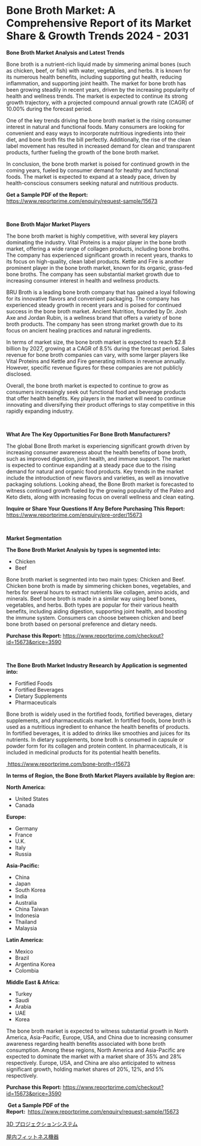 <p><h1>Bone Broth Market: A Comprehensive Report of its Market Share & Growth Trends 2024 - 2031</h1></p><p><strong>Bone Broth Market Analysis and Latest Trends</strong></p>
<p><p>Bone broth is a nutrient-rich liquid made by simmering animal bones (such as chicken, beef, or fish) with water, vegetables, and herbs. It is known for its numerous health benefits, including supporting gut health, reducing inflammation, and supporting joint health. The market for bone broth has been growing steadily in recent years, driven by the increasing popularity of health and wellness trends. The market is expected to continue its strong growth trajectory, with a projected compound annual growth rate (CAGR) of 10.00% during the forecast period.</p><p>One of the key trends driving the bone broth market is the rising consumer interest in natural and functional foods. Many consumers are looking for convenient and easy ways to incorporate nutritious ingredients into their diet, and bone broth fits the bill perfectly. Additionally, the rise of the clean label movement has resulted in increased demand for clean and transparent products, further fueling the growth of the bone broth market.</p><p>In conclusion, the bone broth market is poised for continued growth in the coming years, fueled by consumer demand for healthy and functional foods. The market is expected to expand at a steady pace, driven by health-conscious consumers seeking natural and nutritious products.</p></p>
<p><strong>Get a Sample PDF of the Report:&nbsp;</strong> <a href="https://www.reportprime.com/enquiry/request-sample/15673">https://www.reportprime.com/enquiry/request-sample/15673</a></p>
<p>&nbsp;</p>
<p><strong>Bone Broth Major Market Players</strong></p>
<p><p>The bone broth market is highly competitive, with several key players dominating the industry. Vital Proteins is a major player in the bone broth market, offering a wide range of collagen products, including bone broths. The company has experienced significant growth in recent years, thanks to its focus on high-quality, clean label products. Kettle and Fire is another prominent player in the bone broth market, known for its organic, grass-fed bone broths. The company has seen substantial market growth due to increasing consumer interest in health and wellness products.</p><p>BRU Broth is a leading bone broth company that has gained a loyal following for its innovative flavors and convenient packaging. The company has experienced steady growth in recent years and is poised for continued success in the bone broth market. Ancient Nutrition, founded by Dr. Josh Axe and Jordan Rubin, is a wellness brand that offers a variety of bone broth products. The company has seen strong market growth due to its focus on ancient healing practices and natural ingredients.</p><p>In terms of market size, the bone broth market is expected to reach $2.8 billion by 2027, growing at a CAGR of 8.5% during the forecast period. Sales revenue for bone broth companies can vary, with some larger players like Vital Proteins and Kettle and Fire generating millions in revenue annually. However, specific revenue figures for these companies are not publicly disclosed.</p><p>Overall, the bone broth market is expected to continue to grow as consumers increasingly seek out functional food and beverage products that offer health benefits. Key players in the market will need to continue innovating and diversifying their product offerings to stay competitive in this rapidly expanding industry.</p></p>
<p>&nbsp;</p>
<p><strong>What Are The Key Opportunities For Bone Broth Manufacturers?</strong></p>
<p><p>The global Bone Broth market is experiencing significant growth driven by increasing consumer awareness about the health benefits of bone broth, such as improved digestion, joint health, and immune support. The market is expected to continue expanding at a steady pace due to the rising demand for natural and organic food products. Key trends in the market include the introduction of new flavors and varieties, as well as innovative packaging solutions. Looking ahead, the Bone Broth market is forecasted to witness continued growth fueled by the growing popularity of the Paleo and Keto diets, along with increasing focus on overall wellness and clean eating.</p></p>
<p><strong>Inquire or Share Your Questions If Any Before Purchasing This Report:</strong> <a href="https://www.reportprime.com/enquiry/pre-order/15673">https://www.reportprime.com/enquiry/pre-order/15673</a></p>
<p>&nbsp;</p>
<p><strong>Market Segmentation</strong></p>
<p><strong>The Bone Broth Market Analysis by types is segmented into:</strong></p>
<p><ul><li>Chicken</li><li>Beef</li></ul></p>
<p><p>Bone broth market is segmented into two main types: Chicken and Beef. Chicken bone broth is made by simmering chicken bones, vegetables, and herbs for several hours to extract nutrients like collagen, amino acids, and minerals. Beef bone broth is made in a similar way using beef bones, vegetables, and herbs. Both types are popular for their various health benefits, including aiding digestion, supporting joint health, and boosting the immune system. Consumers can choose between chicken and beef bone broth based on personal preference and dietary needs.</p></p>
<p><strong>Purchase this Report:&nbsp;</strong><a href="https://www.reportprime.com/checkout?id=15673&price=3590">https://www.reportprime.com/checkout?id=15673&price=3590</a></p>
<p>&nbsp;</p>
<p><strong>The Bone Broth Market Industry Research by Application is segmented into:</strong></p>
<p><ul><li>Fortified Foods</li><li>Fortified Beverages</li><li>Dietary Supplements</li><li>Pharmaceuticals</li></ul></p>
<p><p>Bone broth is widely used in the fortified foods, fortified beverages, dietary supplements, and pharmaceuticals market. In fortified foods, bone broth is used as a nutritious ingredient to enhance the health benefits of products. In fortified beverages, it is added to drinks like smoothies and juices for its nutrients. In dietary supplements, bone broth is consumed in capsule or powder form for its collagen and protein content. In pharmaceuticals, it is included in medicinal products for its potential health benefits.</p></p>
<p><a href="https://www.reportprime.com/bone-broth-r15673">&nbsp;https://www.reportprime.com/bone-broth-r15673</a></p>
<p><strong>In terms of Region, the Bone Broth Market Players available by Region are:</strong></p>
<p>
    <p> <strong> North America: </strong>
        <ul>
            <li>United States</li>
            <li>Canada</li>
        </ul>
        </p> 
    <p> <strong> Europe: </strong>
        <ul>
            <li>Germany</li>
            <li>France</li>
            <li>U.K.</li>
            <li>Italy</li>
            <li>Russia</li>
        </ul>
        </p> 
    <p> <strong> Asia-Pacific: </strong>
        <ul>
            <li>China</li>
            <li>Japan</li>
            <li>South Korea</li>
            <li>India</li>
            <li>Australia</li>
            <li>China Taiwan</li>
            <li>Indonesia</li>
            <li>Thailand</li>
            <li>Malaysia</li>
        </ul>
        </p> 
    <p> <strong> Latin America: </strong>
        <ul>
            <li>Mexico</li>
            <li>Brazil</li>
            <li>Argentina Korea</li>
            <li>Colombia</li>
        </ul>
        </p> 
    <p> <strong> Middle East & Africa: </strong>
        <ul>
            <li>Turkey</li>
            <li>Saudi</li>
            <li>Arabia</li>
            <li>UAE</li>
            <li>Korea</li>
        </ul>
    </p>
    </p>
<p><p>The bone broth market is expected to witness substantial growth in North America, Asia-Pacific, Europe, USA, and China due to increasing consumer awareness regarding health benefits associated with bone broth consumption. Among these regions, North America and Asia-Pacific are expected to dominate the market with a market share of 35% and 28% respectively. Europe, USA, and China are also anticipated to witness significant growth, holding market shares of 20%, 12%, and 5% respectively.</p></p>
<p><strong>Purchase this Report: </strong><a href="https://www.reportprime.com/checkout?id=15673&price=3590">https://www.reportprime.com/checkout?id=15673&price=3590</a></p>
<p>&nbsp;<strong>Get a Sample PDF of the Report:&nbsp;&nbsp;</strong><a href="https://www.reportprime.com/enquiry/request-sample/15673">https://www.reportprime.com/enquiry/request-sample/15673</a></p>
<p><strong></strong></p>
<p><p><a href="https://medium.com/@craigurcottrte8/3d-%E3%83%97%E3%83%AD%E3%82%B8%E3%82%A7%E3%82%AF%E3%82%B7%E3%83%A7%E3%83%B3%E3%82%B7%E3%82%B9%E3%83%86%E3%83%A0%E5%B8%82%E5%A0%B4-2031%E5%B9%B4%E3%81%BE%E3%81%A7%E3%81%AE%E6%88%90%E5%8A%9F%E3%81%99%E3%82%8B%E3%83%93%E3%82%B8%E3%83%8D%E3%82%B9%E6%88%A6%E7%95%A5%E3%81%AE%E9%8D%B5-579f6fe77547">3D プロジェクションシステム</a></p><p><a href="https://medium.com/@johneahan44556754/%E5%AE%A4%E5%86%85%E3%83%95%E3%82%A3%E3%83%83%E3%83%88%E3%83%8D%E3%82%B9%E6%A9%9F%E5%99%A8%E5%B8%82%E5%A0%B4%E3%81%AE%E8%A6%8F%E6%A8%A1-cagr-%E3%83%88%E3%83%AC%E3%83%B3%E3%83%89-2024-2030-52ff2ad1eb77">屋内フィットネス機器</a></p></p>